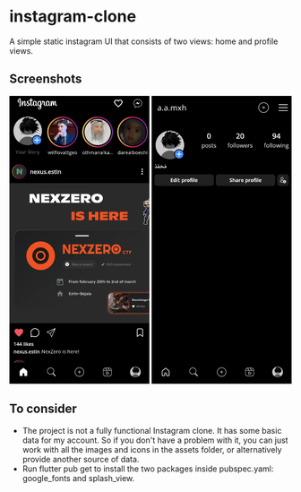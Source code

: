 # instagram-clone

A simple static instagram UI that consists of two views: home and profile views.

## Screenshots

<p align="left">
  <img src="screenshots/screenshot1.png" alt="Screenshot 1" width="250"/>
  <img src="screenshots/screenshot2.png" alt="Screenshot 2" width="250"/>
</p>

## To consider

* The project is not a fully functional Instagram clone. It has some basic data for my account. So if you don't have a problem with it, you can just work with all the images and icons in the assets folder, or alternatively provide another source of data.
* Run flutter pub get to install the two packages inside pubspec.yaml: google_fonts and splash_view.
